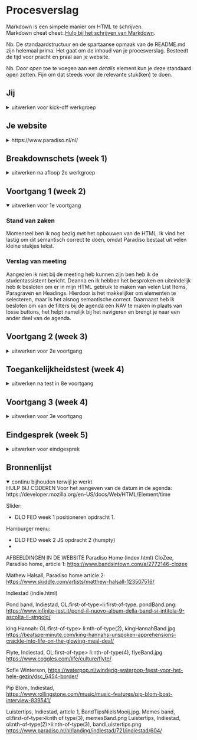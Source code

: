 # Procesverslag
Markdown is een simpele manier om HTML te schrijven.  
Markdown cheat cheet: [Hulp bij het schrijven van Markdown](https://github.com/adam-p/markdown-here/wiki/Markdown-Cheatsheet).

Nb. De standaardstructuur en de spartaanse opmaak van de README.md zijn helemaal prima. Het gaat om de inhoud van je procesverslag. Besteedt de tijd voor pracht en praal aan je website.

Nb. Door *open* toe te voegen aan een *details* element kun je deze standaard open zetten. Fijn om dat steeds voor de relevante stuk(ken) te doen.





## Jij

<details>
<summary>uitwerken voor kick-off werkgroep</summary>

### Auteur:
Nina van Eijk

#### Je startniveau:
Blauw 

#### Je focus:
Surface plane 
 
</details>





## Je website

<details>
<summary>https://www.paradiso.nl/nl/ </summary>

### Je opdracht:
link naar de website die je gaat namaken óf de naam/omschrijving van je eigen ontwerp

#### Screenshot(s) van de eerste pagina (small screen): 
Paradiso
<img src="images/ParadisoHomeScreenshot.png" width="375px" alt="Paradiso website ">

#### Screenshot(s) van de tweede pagina (small screen):
hier de naam van de pagina  
<img src="images/ParadisoIndieScreenshot.png" width="375px" alt="Indiestad html analyse">
 
</details>



## Breakdownschets (week 1)

<details>
<summary>uitwerken na afloop 2e werkgroep</summary>

### de hele pagina: 
<img src="images/htmlAnalyseHome.png" width="375px" alt="breakdown van de hele pagina">

### dynamisch deel (bijv menu): 
<img src="images/htmlAnalyseMenu.png" width="375px" alt="breakdown van een dynamisch deel">

</details>





## Voortgang 1 (week 2)

<details open>
<summary>uitwerken voor 1e voortgang</summary>

### Stand van zaken
Momenteel ben ik nog bezig met het opbouwen van de HTML. Ik vind het lastig om dit semantisch correct te doen, omdat Paradiso bestaat uit velen kleine stukjes tekst. 


### Verslag van meeting
Aangezien ik niet bij de meeting heb kunnen zijn ben heb ik de studentassistent bericht. Deanna en ik hebben het besproken en uiteindelijk heb ik besloten om er in mijn HTML gebruik te maken van velen List Items, Paragraven en Headings. Hierdoor is het makkelijker om elementen te selecteren, maar is het alsnog semantische correct. Daarnaast heb ik besloten om van de filters bij de agenda een NAV te maken in plaats van losse buttons, het helpt namelijk bij het navigeren en brengt je naar een ander deel van de agenda. 

</details>





## Voortgang 2 (week 3)

<details>
<summary>uitwerken voor 2e voortgang</summary>

### Stand van zaken
Momenteel werkt mijn website redelijk en is het ook om aan te zien, er moet echter nog wel gewerkt worden aan positionering en andere details. 


### Verslag van meeting
hier na afloop snel de uitkomsten van de meeting vastleggen


</details>





## Toegankelijkheidstest (week 4)

<details>
<summary>uitwerken na test in 8e voortgang</summary>

### Bevindingen
Lijst met je bevindingen die in de test naar voren kwamen:

#### Titel eerste bevinding
Hier korte omschrijving (met indien nodig een afbeelding)

Hier een omschrijving van hoe het opgelost kan worden (met indien nodig een afbeelding)


#### Titel tweede bevinding. 
Hier korte omschrijving (met indien nodig een afbeelding)

Hier een omschrijving van hoe het opgelost kan worden (met indien nodig een afbeelding)


#### Titel volgende bevinding. 
Hier korte omschrijving (met indien nodig een afbeelding)

Hier een omschrijving van hoe het opgelost kan worden (met indien nodig een afbeelding)


#### Titel nog een bevinding. 
Hier korte omschrijving (met indien nodig een afbeelding)

Hier een omschrijving van hoe het opgelost kan worden (met indien nodig een afbeelding)

</details>





## Voortgang 3 (week 4)

<details>
<summary>uitwerken voor 3e voortgang</summary>

### Stand van zaken
Momenteel is mijn index pagina vrijwel klaar. Er moet enkel gewerkt worden aan een paar kleine details. Ik heb deze week ook de complete Indiestad pagina aangemaakt. Hier zijn nog enkele problemen: 
 - Er moet een slider komen die op zichzelf werkt. 
 - Mijn selectoren worden erg lang. 
 - Ik moet de agendapunten in de Paradiso pagina aan de rechterkant krijgen. 
 - Ik moet de tekst goed kunnen positioneren in de artikelen. 

### Verslag van meeting
hier na afloop snel de uitkomsten van de meeting vastleggen

- De slider is terug te vinden in oefening 1 van positioneren. Het is simpel op te lossen met display flex en overflow auto. 
- Sanne heeft mij aangeraden om 3 verschillende CSS pagina's aan te maken, ik hierna direct de Indiestad opmaak gescheiden van de Index opmaak. Ik heb er echter maar 2 pagina's van gemaakt omdat de Index en Indiestad pagina's nogal van elkaar verschillen. 
 - De agendapunten kunnen aan de rechterkant geplaatst worden door de elementen te verdelen in header en P
 - De tekst is makkelijk te positioneren door middel van flexbox. Ik had daarnaast een apart <time> element gemaakt voor de data, dit was goed alleen hier moesten nog data aan toegevoegd worden die die computer kan lezen. 

</details>





## Eindgesprek (week 5)

<details>
<summary>uitwerken voor eindgesprek</summary>

### Stand van zaken
hier dit ging goed & dit was lastig (neem ook screenshots op van delen van je website en code)

### Screenshot(s)

hier screenshot(s) van je eindresultaat

</details>





## Bronnenlijst

<details open>
<summary>continu bijhouden terwijl je werkt</summary>
HULP BIJ CODEREN 
Voor het aangeven van de datum in de agenda: 
https://developer.mozilla.org/en-US/docs/Web/HTML/Element/time

Slider: 
- DLO FED week 1 positioneren opdracht 1. 
 
Hamburger menu: 
- DLO FED week 2 JS opdracht 2 (humpty) 
- 
AFBEELDINGEN IN DE WEBSITE 
Paradiso Home (index.html)
CloZee, Paradiso home, article 1: 
https://www.bandsintown.com/a/2772146-clozee

Mathew Halsall, Paradiso home article 2: 
https://www.skiddle.com/artists/matthew-halsall-123507516/ 

Indiestad (indie.html)

Pond band, Indiestad, OL:first-of-type>li:first-of-type. pondBand.png: 
https://www.infinite-jest.it/pond-il-nuovo-album-della-band-si-intitola-9-ascolta-il-singolo/ 

king Hannah: OL:first-of-type> li:nth-of-type(2), kingHannahBand.jpg
https://beatsperminute.com/king-hannahs-unspoken-apprehensions-crackle-into-life-on-the-glowing-meal-deal/ 

Flyte, Indiestad, OL:first-of-type> li:nth-of-type(4), flyeBand.jpg
https://www.coggles.com/life/culture/flyte/ 

Sofie Winterson, 
https://waterpop.nl/winderig-waterpop-feest-voor-het-hele-gezin/dsc_6454-border/ 

Pip Blom, Indiestad,  
https://www.rollingstone.com/music/music-features/pip-blom-boat-interview-839541/ 

Luistertips, Indiestad, article 1, BandTipsNielsMooij.jpg. 
Memes band, ol:first-of-type>li:nth of type(3), memesBand.png
Luistertips, Indiestad, ol:nth-of-type(2)>li:nth-of-type(3), bandLuistertips.png
https://www.paradiso.nl/nl/landing/indiestad/721/indiestad/604/


</details>
